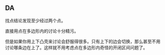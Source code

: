 ## DA
找点结论发现至少经过两个点。

直接用点在多边形内的讨论十分精污。

但是如果你用上下凸壳来讨论会舒服得很多。只有上下的边会切换，那么甚至不用讨论哪条边在上了。这样就不用考虑点在多边形内奇怪的开闭区间问题了。
